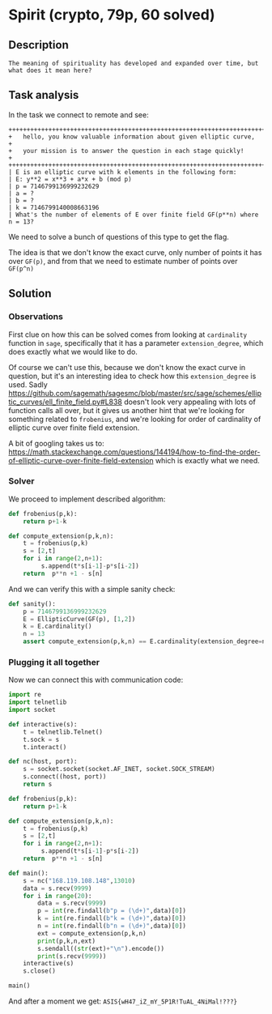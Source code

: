 # Spirit (crypto, 79p, 60 solved)

## Description

```
The meaning of spirituality has developed and expanded over time, but what does it mean here?
```

## Task analysis

In the task we connect to remote and see:

```
++++++++++++++++++++++++++++++++++++++++++++++++++++++++++++++++++++++++
+   hello, you know valuable information about given elliptic curve,   +
+   your mission is to answer the question in each stage quickly!      +
++++++++++++++++++++++++++++++++++++++++++++++++++++++++++++++++++++++++
| E is an elliptic curve with k elements in the following form:
| E: y**2 = x**3 + a*x + b (mod p)
| p = 7146799136999232629
| a = ?
| b = ?
| k = 7146799140008663196
| What's the number of elements of E over finite field GF(p**n) where n = 13?
```

We need to solve a bunch of questions of this type to get the flag.

The idea is that we don't know the exact curve, only number of points it has over `GF(p)`, and from that we need to estimate number of points over `GF(p^n)`

## Solution

### Observations

First clue on how this can be solved comes from looking at `cardinality` function in `sage`, specifically that it has a parameter `extension_degree`, which does exactly what we would like to do.

Of course we can't use this, because we don't know the exact curve in question, but it's an interesting idea to check how this `extension_degree` is used.
Sadly https://github.com/sagemath/sagesmc/blob/master/src/sage/schemes/elliptic_curves/ell_finite_field.py#L838 doesn't look very appealing with lots of function calls all over, but it gives us another hint that we're looking for something related to `frobenius`, and we're looking for order of cardinality of elliptic curve over finite field extension.

A bit of googling takes us to: https://math.stackexchange.com/questions/144194/how-to-find-the-order-of-elliptic-curve-over-finite-field-extension which is exactly what we need.

### Solver

We proceed to implement described algorithm:

```python
def frobenius(p,k):
    return p+1-k

def compute_extension(p,k,n):
    t = frobenius(p,k)
    s = [2,t]
    for i in range(2,n+1):
         s.append(t*s[i-1]-p*s[i-2])
    return  p**n +1 - s[n]
```

And we can verify this with a simple sanity check:

```python
def sanity():
    p = 7146799136999232629
    E = EllipticCurve(GF(p), [1,2])
    k = E.cardinality()
    n = 13
    assert compute_extension(p,k,n) == E.cardinality(extension_degree=n)
```

### Plugging it all together

Now we can connect this with communication code:

```python
import re
import telnetlib
import socket

def interactive(s):
    t = telnetlib.Telnet()
    t.sock = s
    t.interact()

def nc(host, port):
    s = socket.socket(socket.AF_INET, socket.SOCK_STREAM)
    s.connect((host, port))
    return s

def frobenius(p,k):
    return p+1-k

def compute_extension(p,k,n):
    t = frobenius(p,k)
    s = [2,t]
    for i in range(2,n+1):
         s.append(t*s[i-1]-p*s[i-2])
    return  p**n +1 - s[n]

def main():
    s = nc("168.119.108.148",13010)
    data = s.recv(9999)
    for i in range(20):
        data = s.recv(9999)
        p = int(re.findall(b"p = (\d+)",data)[0])
        k = int(re.findall(b"k = (\d+)",data)[0])
        n = int(re.findall(b"n = (\d+)",data)[0])
        ext = compute_extension(p,k,n)
        print(p,k,n,ext)
        s.sendall((str(ext)+"\n").encode())
        print(s.recv(9999))
    interactive(s)
    s.close()

main()
```

And after a moment we get: `ASIS{wH47_iZ_mY_5P1R!TuAL_4NiMal!???}`
